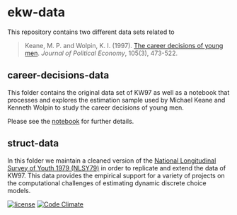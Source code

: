 
# ekw-data

This repository contains two different data sets related to 
> Keane, M. P. and Wolpin, K. I. (1997). [The career decisions of young men](http://www.journals.uchicago.edu/doi/10.1086/262080). *Journal of
> Political Economy*, 105(3), 473-522.


## career-decisions-data

This folder contains the original data set of KW97 as well as a notebook that processes and explores the estimation sample used by Michael Keane and Kenneth Wolpin to study the career decisions of young men.

Please see the [notebook](http://nbviewer.jupyter.org/github/ekw-data/blob/master/career-decisions-data/explorations.ipynb) for further details.


## struct-data

In this folder we maintain a cleaned version of the [National Longitudinal Survey of Youth 1979 (NLSY79)](https://www.nlsinfo.org/content/cohorts/nlsy79) in order to replicate and extend the data of KW97. This data provides the empirical support for a variety of projects on the computational challenges of estimating dynamic discrete choice models.

[![license](https://img.shields.io/github/license/mashape/apistatus.svg?maxAge=2592000)]()
[![Code Climate](https://codeclimate.com/github/structDataset/data/badges/gpa.svg)](https://codeclimate.com/github/structDataset/data)
